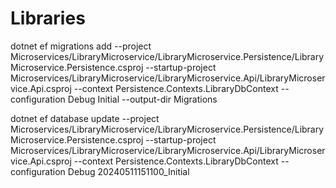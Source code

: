 # Libraries



dotnet ef migrations add --project Microservices/LibraryMicroservice/LibraryMicroservice.Persistence/LibraryMicroservice.Persistence.csproj --startup-project Microservices/LibraryMicroservice/LibraryMicroservice.Api/LibraryMicroservice.Api.csproj --context Persistence.Contexts.LibraryDbContext --configuration Debug Initial --output-dir Migrations

dotnet ef database update --project Microservices/LibraryMicroservice/LibraryMicroservice.Persistence/LibraryMicroservice.Persistence.csproj --startup-project Microservices/LibraryMicroservice/LibraryMicroservice.Api/LibraryMicroservice.Api.csproj --context Persistence.Contexts.LibraryDbContext --configuration Debug 20240511151100_Initial



